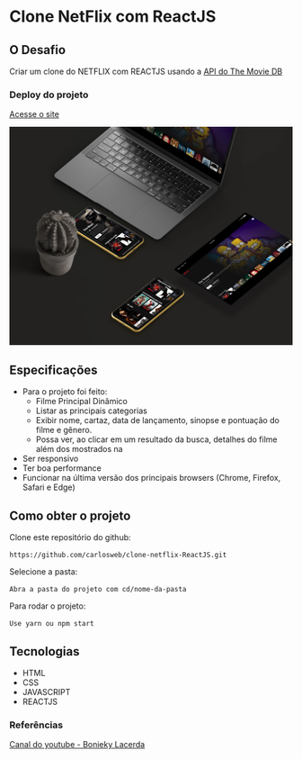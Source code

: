 # Clone NetFlix com ReactJS


## O Desafio
Criar um clone do NETFLIX com REACTJS usando a [API do The Movie DB](https://www.themoviedb.org/documentation/api)

### Deploy do projeto
[Acesse o site](https://netflixclonereactjs.netlify.app/)

![Screenshot](https://github.com/carlosweb/clone-netflix-ReactJS/blob/master/public/images/img-net.jpg?raw=true)

## Especificações

-   Para o projeto foi feito:
    -   Filme Principal Dinâmico
    -   Listar as principais categorias
    -   Exibir  nome, cartaz, data de lançamento, sinopse e pontuação do filme e gênero.
    -   Possa ver, ao clicar em um resultado da busca, detalhes do filme além dos mostrados na 
-   Ser responsivo
-   Ter boa performance
-   Funcionar na última versão dos principais browsers (Chrome, Firefox, Safari e Edge)

## Como obter o projeto
 Clone este repositório do github:
```
https://github.com/carlosweb/clone-netflix-ReactJS.git
```
Selecione a pasta:
```
Abra a pasta do projeto com cd/nome-da-pasta
```
Para rodar o projeto:
```
Use yarn ou npm start
```
## Tecnologias

- HTML
- CSS
- JAVASCRIPT
- REACTJS

### Referências
[Canal do youtube - Bonieky Lacerda](https://www.youtube.com/watch?v=tBweoUiMsDg&t=8854s)
